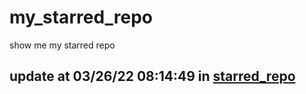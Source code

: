 # my_starred_repo
show me my starred repo

update at 03/26/22 08:14:49 in [starred_repo](./index.html)
---

